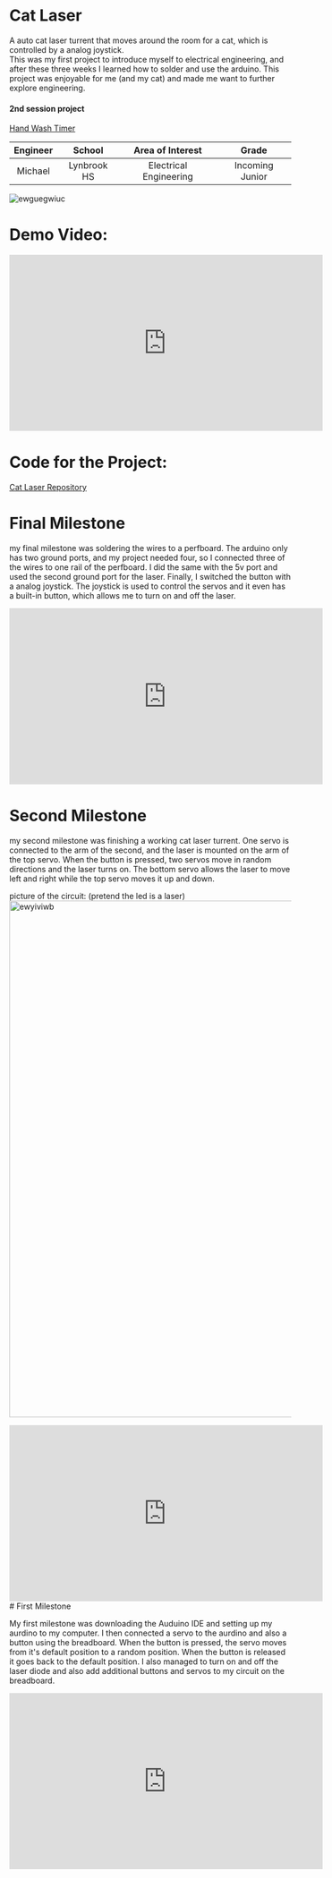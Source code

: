 ﻿# Cat Laser
 A auto cat laser turrent that moves around the room for a cat, which is controlled by a analog joystick.    
This was my first project to introduce myself to electrical engineering, and after these three weeks I learned how to solder and use the arduino. This project was enjoyable for me (and my cat) and made me want to further explore engineering.   

#### 2nd session project
[Hand Wash Timer](https://michaelxu28.github.io/MichaelX_Portfolio_BSE_part2/)  

| **Engineer** | **School** | **Area of Interest** | **Grade** |
|:--:|:--:|:--:|:--:|
| Michael  | Lynbrook HS | Electrical Engineering | Incoming Junior

![ewguegwiuc](https://user-images.githubusercontent.com/71350303/126841097-7770ebc7-c03f-4be2-a77c-b848eb5ea6c2.jpeg)

  
# Demo Video:
<iframe width="560" height="315" src="https://www.youtube.com/embed/AGEDjoDWGVE" title="YouTube video player" frameborder="0" allow="accelerometer; autoplay; clipboard-write; encrypted-media; gyroscope; picture-in-picture" allowfullscreen></iframe>

# Code for the Project:  
[Cat Laser Repository](https://github.com/michaelxu28/Cat-Laser)  

# Final Milestone
my final milestone was soldering the wires to a perfboard. The arduino only has two ground ports, and my project needed four, so I connected three of the wires to one rail of the perfboard. I did the same with the 5v port and used the second ground port for the laser. Finally, I switched the button with a analog joystick. The joystick is used to control the servos and it even has a built-in button, which allows me to turn on and off the laser. 

<iframe width="560" height="315" src="https://www.youtube.com/embed/ookglHMfglg" title="YouTube video player" frameborder="0" allow="accelerometer; autoplay; clipboard-write; encrypted-media; gyroscope; picture-in-picture" allowfullscreen></iframe>

# Second Milestone
my second milestone was finishing a working cat laser turrent. One servo is connected to the arm of the second, and the laser is mounted on the arm of the top servo. When the button is pressed, two servos move in random directions and the laser turns on. The bottom servo allows the laser to move left and right while the top servo moves it up and down.  
  
picture of the circuit: (pretend the led is a laser)
<img width="924" alt="ewyiviwb" src="https://user-images.githubusercontent.com/71350303/126841181-4431f941-16ab-4171-8a19-5bd3bf3ffb13.png">
      
            
<iframe width="560" height="315" src="https://www.youtube.com/embed/328fONESxTU" title="YouTube video player" frameborder="0" allow="accelerometer; autoplay; clipboard-write; encrypted-media; gyroscope; picture-in-picture" allowfullscreen></iframe>
# First Milestone
  

My first milestone was downloading the Auduino IDE and setting up my aurdino to my computer. I then connected a servo to the aurdino and also a button using the breadboard. When the button is pressed, the servo moves from it's default position to a random position. When the button is released it goes back to the default position. I also managed to turn on and off the laser diode and also add additional buttons and servos to my circuit on the breadboard. 

<iframe width="560" height="315" src="https://www.youtube.com/embed/UzFh56dkveo" title="YouTube video player" frameborder="0" allow="accelerometer; autoplay; clipboard-write; encrypted-media; gyroscope; picture-in-picture" allowfullscreen></iframe>
